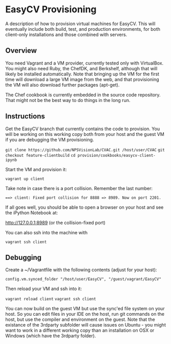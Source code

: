 # EasyCV Provisioning

A description of how to provision virtual machines for EasyCV. This
will eventually include both build, test, and production environments,
for both client-only installations and those combined with servers.

## Overview

You need Vagrant and a VM provider, currently tested only with
VirtualBox. You might also need Ruby, the ChefDK, and Berkshelf,
although that will likely be installed automatically.  Note that
bringing up the VM for the first time will download a large VM image
from the web, and that provisioning the VM will also download further
packages (apt-get).

The Chef cookbook is currently embedded in the source code
repository. That might not be the best way to do things in the long run.

## Instructions

Get the EasyCV branch that currently contains the code to provision. You
will be working on this working copy both from your host and the guest VM
if you are debugging the VM provisioning.

`git clone https://github.com/NPSVisionLab/CVAC.git /host/user/CVAC`
`git checkout feature-clientbuild`
`cd provision/cookbooks/easycv-client-ipynb`

Start the VM and provision it:

`vagrant up client`

Take note in case there is a port collision. Remember the last number:

`==> client: Fixed port collision for 8888 => 8989. Now on port 2201.`

If all goes well, you should be able to open a browser on your host and
see the iPython Notebook at:

http://127.0.0.1:8989 (or the collision-fixed port)

You can also ssh into the machine with

`vagrant ssh client`


## Debugging

Create a ~/Vagrantfile with the following contents (adjust for your host):

`config.vm.synced_folder "/host/user/EasyCV", "/guest/vagrant/EasyCV"`

Then reload your VM and ssh into it:

`vagrant reload client`
`vagrant ssh client`

You can now build on the guest VM but use the sync'ed file system on
your host. So you can edit files in your IDE on the host, run git
commands on the host, but use the compiler and environment on the
guest. Note that the existance of the 3rdparty subfolder will cause
issues on Ubuntu - you might want to work in a different working copy
than an installation on OSX or Windows (which have the 3rdparty
folder).
